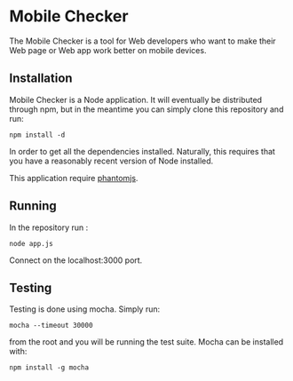 # Mobile Checker

The Mobile Checker is a tool for Web developers who want to make their Web page or Web app work better on mobile devices.

## Installation

Mobile Checker is a Node application. It will eventually be distributed through npm, but in the meantime
you can simply clone this repository and run:

    npm install -d

In order to get all the dependencies installed. Naturally, this requires that you have a reasonably
recent version of Node installed.

This application require [phantomjs](http://phantomjs.org).

## Running

In the repository run :

    node app.js

Connect on the localhost:3000 port.

## Testing

Testing is done using mocha. Simply run:

    mocha --timeout 30000

from the root and you will be running the test suite. Mocha can be installed with:

    npm install -g mocha
